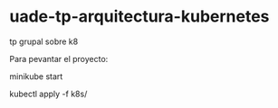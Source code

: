 # uade-tp-arquitectura-kubernetes
tp grupal sobre k8

Para pevantar el proyecto:

minikube start

kubectl apply -f k8s/
